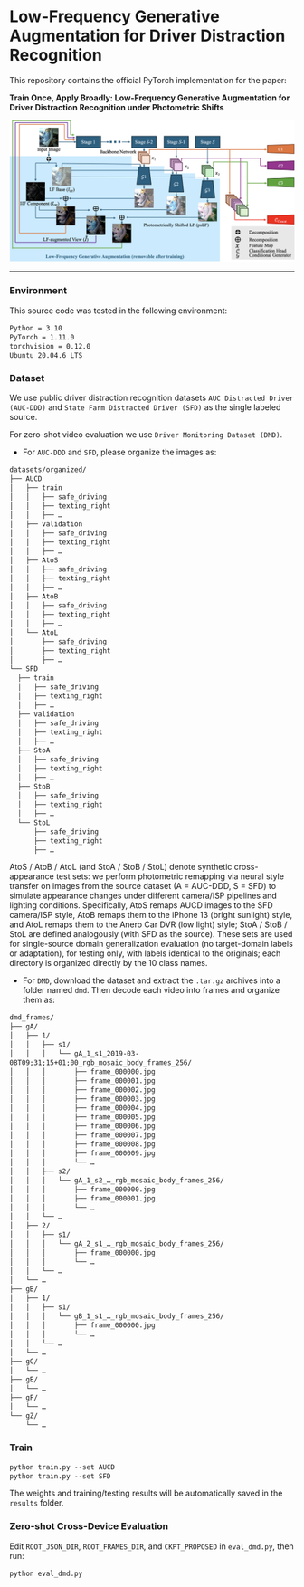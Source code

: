 
# Low-Frequency Generative Augmentation for Driver Distraction Recognition

This repository contains the official PyTorch implementation for the paper:

**Train Once, Apply Broadly: Low-Frequency Generative Augmentation for Driver Distraction Recognition under Photometric Shifts**

![Method Overview](ddr-lfga.png)

---

### Environment

This source code was tested in the following environment:

    Python = 3.10
    PyTorch = 1.11.0
    torchvision = 0.12.0
    Ubuntu 20.04.6 LTS
  
  ### Dataset

We use public driver distraction recognition datasets `AUC Distracted Driver (AUC-DDD)` and `State Farm Distracted Driver (SFD)` as the single labeled source.

For zero-shot video evaluation we use `Driver Monitoring Dataset (DMD)`.

-   For `AUC-DDD` and `SFD`, please organize the images as:
  ```
datasets/organized/
├── AUCD
│   ├── train
│   │   ├── safe_driving
│   │   ├── texting_right
│   │   ├── …
│   ├── validation
│   │   ├── safe_driving
│   │   ├── texting_right
│   │   ├── …
│   ├── AtoS
│   │   ├── safe_driving
│   │   ├── texting_right
│   │   ├── …
│   ├── AtoB
│   │   ├── safe_driving
│   │   ├── texting_right
│   │   ├── …
│   └── AtoL
│       ├── safe_driving
│       ├── texting_right
│       ├── …
└── SFD
    ├── train
    │   ├── safe_driving
    │   ├── texting_right
    │   ├── …
    ├── validation
    │   ├── safe_driving
    │   ├── texting_right
    │   ├── …
    ├── StoA
    │   ├── safe_driving
    │   ├── texting_right
    │   ├── …
    ├── StoB
    │   ├── safe_driving
    │   ├── texting_right
    │   ├── …
    └── StoL
        ├── safe_driving
        ├── texting_right
        ├── …
```

AtoS / AtoB / AtoL (and StoA / StoB / StoL) denote synthetic cross-appearance test sets: we perform photometric remapping via neural style transfer on images from the source dataset (A = AUC-DDD, S = SFD) to simulate appearance changes under different camera/ISP pipelines and lighting conditions. Specifically, AtoS remaps AUCD images to the SFD camera/ISP style, AtoB remaps them to the iPhone 13 (bright sunlight) style, and AtoL remaps them to the Anero Car DVR (low light) style; StoA / StoB / StoL are defined analogously (with SFD as the source). These sets are used for single-source domain generalization evaluation (no target-domain labels or adaptation), for testing only, with labels identical to the originals; each directory is organized directly by the 10 class names.



-   For `DMD`, download the dataset and extract the `.tar.gz` archives into a folder named `dmd`. Then decode each video into frames and organize them as:
```
dmd_frames/
├── gA/
│   ├── 1/
│   │   ├── s1/
│   │   │   └── gA_1_s1_2019-03-08T09;31;15+01;00_rgb_mosaic_body_frames_256/
│   │   │       ├── frame_000000.jpg
│   │   │       ├── frame_000001.jpg
│   │   │       ├── frame_000002.jpg
│   │   │       ├── frame_000003.jpg
│   │   │       ├── frame_000004.jpg
│   │   │       ├── frame_000005.jpg
│   │   │       ├── frame_000006.jpg
│   │   │       ├── frame_000007.jpg
│   │   │       ├── frame_000008.jpg
│   │   │       ├── frame_000009.jpg
│   │   │       └── … 
│   │   ├── s2/
│   │   │   └── gA_1_s2_…_rgb_mosaic_body_frames_256/
│   │   │       ├── frame_000000.jpg
│   │   │       ├── frame_000001.jpg
│   │   │       └── …
│   │   └── …
│   ├── 2/
│   │   ├── s1/
│   │   │   └── gA_2_s1_…_rgb_mosaic_body_frames_256/
│   │   │       ├── frame_000000.jpg
│   │   │       └── …
│   │   └── …
│   └── …
├── gB/
│   ├── 1/
│   │   ├── s1/
│   │   │   └── gB_1_s1_…_rgb_mosaic_body_frames_256/
│   │   │       ├── frame_000000.jpg
│   │   │       └── …
│   │   └── …
│   └── …
├── gC/
│   └── …
├── gE/
│   └── …
├── gF/
│   └── …
└── gZ/
    └── …
```
    


### Train

    python train.py --set AUCD
    python train.py --set SFD
   
The weights and training/testing results will be automatically saved in the `results` folder.


### Zero-shot Cross-Device Evaluation

Edit `ROOT_JSON_DIR`, `ROOT_FRAMES_DIR`, and `CKPT_PROPOSED` in `eval_dmd.py`, then run:

    python eval_dmd.py
